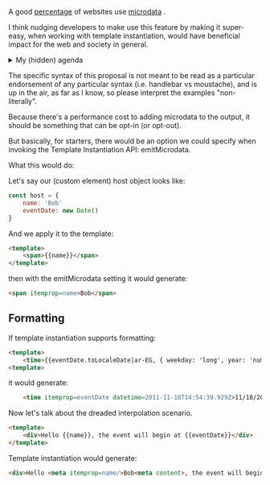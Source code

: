 A good [percentage](https://w3techs.com/technologies/details/da-microdata#:~:text=Microdata%20is%20used%20by,24.2%25%20of%20all%20the%20websites) of websites use [microdata](http://html5doctor.com/microdata/) .

I think nudging developers to make use this feature by making it super-easy, when working with template instantiation, would have beneficial impact for the web and society in general.

<details>
    <summary>My (hidden) agenda</summary>
    [TODO]
</details>

The specific syntax of this proposal is not meant to be read as a particular endorsement of any particular syntax (i.e. handlebar vs moustache), and is up in the air, as far as I know, so please interpret the examples "non-literally".

Because there's a performance cost to adding microdata to the output, it should be something that can be opt-in (or opt-out).

But basically, for starters, there would be an option we could specify when invoking the Template Instantiation API:  emitMicrodata.

What this would do:

Let's say our (custom element) host object looks like:

```JavaScript
const host = {
    name: 'Bob'
    eventDate: new Date()
}
```

And we apply it to the template:

```html
<template>
    <span>{{name}}</span>
</template>
```

then with the emitMicrodata setting it would generate:

```html
<span itemprop=name>Bob</span>
```

## Formatting

If template instantiation supports formatting:

```html
<template>
    <time>{{eventDate.toLocaleDate|ar-EG, { weekday: 'long', year: 'numeric', month: 'long', day: 'numeric' }}}</time>
<template>
```

it would generate:

```html
    <time itemprop=eventDate datetime=2011-11-18T14:54:39.929Z>11/18/2011</time>
```

Now let's talk about the dreaded interpolation scenario.

```html
<template>
    <div>Hello {{name}}, the event will begin at {{eventDate}}</div>
</template>
```

Template instantiation would generate:

```html
<div>Hello <meta itemprop=name/>Bob<meta content>, the event will begin at <meta itemprop=eventDate itemtype=date content=2011-11-18T14:54:39.929Z>11/18/2011</div>
```

